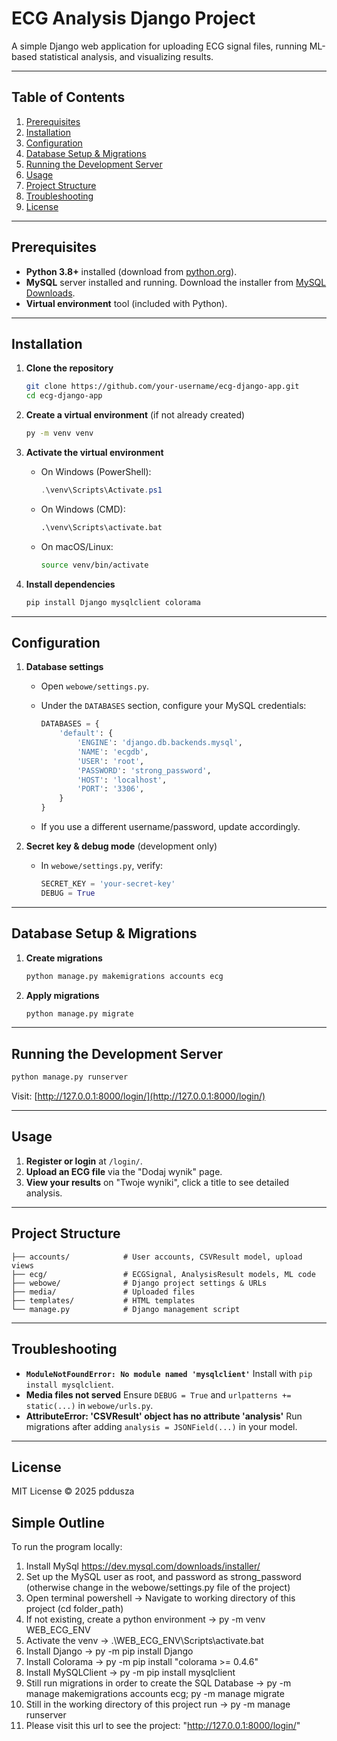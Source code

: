 # ECG Analysis Django Project

A simple Django web application for uploading ECG signal files, running ML-based statistical analysis, and visualizing results.

---

## Table of Contents

1. [Prerequisites](#prerequisites)
2. [Installation](#installation)
3. [Configuration](#configuration)
4. [Database Setup & Migrations](#database-setup--migrations)
5. [Running the Development Server](#running-the-development-server)
6. [Usage](#usage)
7. [Project Structure](#project-structure)
8. [Troubleshooting](#troubleshooting)
9. [License](#license)

---

## Prerequisites

* **Python 3.8+** installed (download from [python.org](https://www.python.org/downloads)).
* **MySQL** server installed and running. Download the installer from [MySQL Downloads](https://dev.mysql.com/downloads/installer/).
* **Virtual environment** tool (included with Python).

---

## Installation

1. **Clone the repository**

   ```bash
   git clone https://github.com/your-username/ecg-django-app.git
   cd ecg-django-app
   ```
2. **Create a virtual environment** (if not already created)

   ```bash
   py -m venv venv
   ```
3. **Activate the virtual environment**

   * On Windows (PowerShell):

     ```powershell
     .\venv\Scripts\Activate.ps1
     ```
   * On Windows (CMD):

     ```cmd
     .\venv\Scripts\activate.bat
     ```
   * On macOS/Linux:

     ```bash
     source venv/bin/activate
     ```
4. **Install dependencies**

   ```bash
   pip install Django mysqlclient colorama
   ```

---

## Configuration

1. **Database settings**

   * Open `webowe/settings.py`.
   * Under the `DATABASES` section, configure your MySQL credentials:

     ```python
     DATABASES = {
         'default': {
             'ENGINE': 'django.db.backends.mysql',
             'NAME': 'ecgdb',
             'USER': 'root',
             'PASSWORD': 'strong_password',
             'HOST': 'localhost',
             'PORT': '3306',
         }
     }
     ```
   * If you use a different username/password, update accordingly.
2. **Secret key & debug mode** (development only)

   * In `webowe/settings.py`, verify:

     ```python
     SECRET_KEY = 'your-secret-key'
     DEBUG = True
     ```

---

## Database Setup & Migrations

1. **Create migrations**

   ```bash
   python manage.py makemigrations accounts ecg
   ```
2. **Apply migrations**

   ```bash
   python manage.py migrate
   ```

---

## Running the Development Server

```bash
python manage.py runserver
```

Visit: [http://127.0.0.1:8000/login/](http://127.0.0.1:8000/login/)

---

## Usage

1. **Register or login** at `/login/`.
2. **Upload an ECG file** via the "Dodaj wynik" page.
3. **View your results** on "Twoje wyniki", click a title to see detailed analysis.

---

## Project Structure

```
├── accounts/            # User accounts, CSVResult model, upload views
├── ecg/                 # ECGSignal, AnalysisResult models, ML code
├── webowe/              # Django project settings & URLs
├── media/               # Uploaded files
├── templates/           # HTML templates
└── manage.py            # Django management script
```

---

## Troubleshooting

* **`ModuleNotFoundError: No module named 'mysqlclient'`**
  Install with `pip install mysqlclient`.
* **Media files not served**
  Ensure `DEBUG = True` and `urlpatterns += static(...)` in `webowe/urls.py`.
* **AttributeError: 'CSVResult' object has no attribute 'analysis'**
  Run migrations after adding `analysis = JSONField(...)` in your model.

---

## License

MIT License © 2025 pddusza





## Simple Outline


To run the program locally: 
1. Install MySql https://dev.mysql.com/downloads/installer/
2. Set up the MySQL user as root, and password as strong_password (otherwise change in the webowe/settings.py file of the project)
3. Open terminal powershell -> Navigate to working directory of this project (cd folder_path)
4. If not existing, create a python environment -> py -m venv WEB_ECG_ENV
5. Activate the venv -> .\WEB_ECG_ENV\Scripts\activate.bat
6. Install Django -> py -m pip install Django
7. Install Colorama ->  py -m pip install "colorama >= 0.4.6"
8. Install MySQLClient -> py -m pip install mysqlclient
9. Still run migrations in order to create the SQL Database -> py -m manage makemigrations accounts ecg; py -m manage migrate
10. Still in the working directory of this project run ->  py -m manage runserver
11. Please visit this url to see the project: "http://127.0.0.1:8000/login/"
